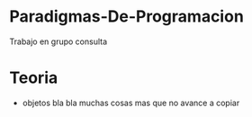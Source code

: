 # Paradigmas-De-Programacion
Trabajo en grupo consulta

# Teoria
* objetos 
bla bla muchas cosas mas que no avance a copiar 



 
